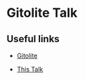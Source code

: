 # Gitolite Talk

## Useful links

* [Gitolite](https://gitolite.com/gitolite/index.html)

* [This Talk]()
